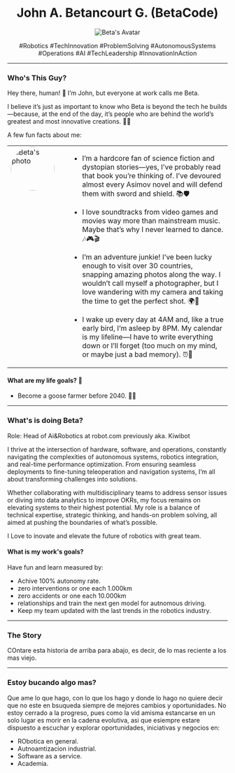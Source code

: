 <div align="center">

# John A. Betancourt G. (BetaCode)

![Beta's Avatar](https://github.com/user-attachments/assets/090f3b5f-0781-4927-a3f6-036753bbe309)

#Robotics #TechInnovation #ProblemSolving #AutonomousSystems #Operations #AI #TechLeadership #InnovationInAction

</div>

---
### Who's This Guy? 

Hey there, human! 👋 I’m John, but everyone at work calls me Beta.

I believe it’s just as important to know who Beta is beyond the tech he builds—because, at the end of the day, it’s people who are behind the world’s greatest and most innovative creations. 🤖✨

A few fun facts about me:

<table>
  <tr>
    <td width="120" valign="top">
      <img src="https://github.com/user-attachments/assets/502f4249-7cfa-4725-86b5-988902fc6b4e" width="100" style="border-radius: 50%;" alt="Beta's photo"/>
    </td>
    <td valign="top">

* I’m a hardcore fan of science fiction and dystopian stories—yes, I’ve probably read that book you’re thinking of. I’ve devoured almost every Asimov novel and will defend them with sword and shield. 📚🛡️
* I love soundtracks from video games and movies way more than mainstream music. Maybe that’s why I never learned to dance. 🎶🎮🎬
* I’m an adventure junkie! I’ve been lucky enough to visit over 30 countries, snapping amazing photos along the way. I wouldn’t call myself a photographer, but I love wandering with my camera and taking the time to get the perfect shot. 🌍📸
* I wake up every day at 4AM and, like a true early bird, I’m asleep by 8PM. My calendar is my lifeline—I have to write everything down or I’ll forget (too much on my mind, or maybe just a bad memory). ⏰📝

    </td>
  </tr>
</table>

#### What are my life goals? 🎯

* Become a goose farmer before 2040. 🦢🌾

---
### What's is doing Beta? 

Role: Head of Ai&Robotics at robot.com previously aka. Kiwibot

I thrive at the intersection of hardware, software, and operations, constantly navigating the complexities of autonomous systems, robotics integration, and real-time performance optimization. From ensuring seamless deployments to fine-tuning teleoperation and navigation systems, I’m all about transforming challenges into solutions.

Whether collaborating with multidisciplinary teams to address sensor issues or diving into data analytics to improve OKRs, my focus remains on elevating systems to their highest potential. My role is a balance of technical expertise, strategic thinking, and hands-on problem solving, all aimed at pushing the boundaries of what’s possible.

I Love to inovate and elevate the future of robotics with great team. 

#### What is my work's goals?

Have fun and learn measured by:  

* Achive 100% autonomy rate.
* zero interventions or one each 1.000km
* zero accidents or one each 10.000km
* relationships and train the next gen model for autnomous driving. 
* Keep my team updated with the last trends in the robotics industry.


---
### The Story

COntare esta historia de arriba para abajo, es decir, de lo mas reciente a los mas viejo. 


---
### Estoy bucando algo mas? 

Que ame lo que hago, con lo que los hago y donde lo hago no quiere decir que no este en bsuqueda siempre de mejores cambios y oportunidades. No estoy cerrado a la progreso, pues como la vid amisma estancarse en un solo lugar es morir en la cadena evolutiva, asi que esiempre estare dispuesto a escuchar y explorar oportunidades, iniciativas y negocios en: 

* RObotica en general.
* Autnoamtizacion industrial. 
* Software as a service. 
* Academia. 
